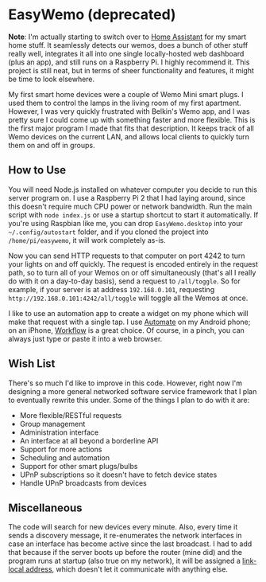 # EasyWemo (deprecated)

**Note**: I'm actually starting to switch over to [Home Assistant](https://www.home-assistant.io/) 
for my smart home stuff. It seamlessly detects our wemos, does a bunch of other stuff 
really well, integrates it all into one single locally-hosted web dashboard (plus an app), 
and still runs on a Raspberry Pi. I highly recommend it. This project is still neat, but 
in terms of sheer functionality and features, it might be time to look elsewhere.

My first smart home devices were a couple of Wemo Mini smart plugs. I used them
to control the lamps in the living room of my first apartment. However, I was
very quickly frustrated with Belkin's Wemo app, and I was pretty sure I could
come up with something faster and more flexible. This is the first major
program I made that fits that description. It keeps track of all Wemo devices
on the current LAN, and allows local clients to quickly turn them on and off
in groups.

## How to Use

You will need Node.js installed on whatever computer you decide to run this
server program on. I use a Raspberry Pi 2 that I had laying around, since this
doesn't require much CPU power or network bandwidth. Run the main script with
`node index.js` or use a startup shortcut to start it automatically. If you're
using Raspbian like me, you can drop `EasyWemo.desktop` into your
`~/.config/autostart` folder, and if you cloned the project into
`/home/pi/easywemo`, it will work completely as-is.

Now you can send HTTP requests to that computer on port 4242 to turn your lights
on and off quickly. The request is encoded entirely in the request path, so to 
turn all of your Wemos on or off simultaneously
(that's all I really do with it on a day-to-day basis), send a request to
`/all/toggle`. So for example, if your server is at address `192.168.0.101`,
requesting `http://192.168.0.101:4242/all/toggle` will toggle all the Wemos
at once.

I like to use an automation app to create a widget on my phone which will make
that request with a single tap. I use
[Automate](https://play.google.com/store/apps/details?id=com.llamalab.automate&hl=en)
on my Android phone; on an iPhone, [Workflow](http://www.workflow.is/) is a
great choice. Of course, in a pinch, you can always just type or paste it into
a web browser.

## Wish List

There's so much I'd like to improve in this code. However, right now I'm
designing a more general networked software service framework that I plan to
eventually rewrite this under. Some of the things I plan to do with it are:

* More flexible/RESTful requests
* Group management
* Administration interface
* An interface at all beyond a borderline API
* Support for more actions
* Scheduling and automation
* Support for other smart plugs/bulbs
* UPnP subscriptions so it doesn't have to fetch device states
* Handle UPnP broadcasts from devices

## Miscellaneous

The code will search for new devices every minute. Also, every time it sends a
discovery message, it re-enumerates the network interfaces in case an interface
has become active since the last broadcast. I had to add that because
if the server boots up before the router (mine did) and the program runs at
startup (also true on my network), it will be assigned a [link-local address](https://en.wikipedia.org/wiki/Link-local_address),
which doesn't let it communicate with anything else.
